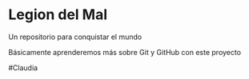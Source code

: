 # Legion del Mal
Un repositorio para conquistar el mundo

Básicamente aprenderemos más sobre Git y GitHub con este proyecto


#Claudia